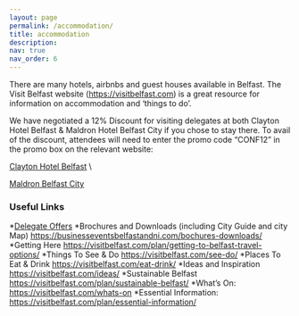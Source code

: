 ```yaml
---
layout: page
permalink: /accommodation/
title: accommodation
description: 
nav: true
nav_order: 6
---
```


There are many hotels, airbnbs and guest houses available in Belfast. The Visit Belfast website (https://visitbelfast.com) is a great resource for information on accommodation and ‘things to do’. 


We have negotiated a 12% Discount for visiting delegates at both Clayton Hotel Belfast & Maldron Hotel Belfast City if you chose to stay there. To avail of the discount, attendees will need to enter the promo code “CONF12” in the promo box on the relevant website:

[Clayton Hotel Belfast](www.claytonhotelbelfast.com) \

[Maldron Belfast City](www.maldronhotelbelfastcity.com)


<h3>Useful Links</h3>

*[Delegate Offers](https://businesseventsbelfastandni.com/exclusive-delegate-offers) 
*Brochures and Downloads (including City Guide and city Map) https://businesseventsbelfastandni.com/bochures-downloads/ 
*Getting Here https://visitbelfast.com/plan/getting-to-belfast-travel-options/
*Things To See & Do https://visitbelfast.com/see-do/
*Places To Eat & Drink  https://visitbelfast.com/eat-drink/
*Ideas and Inspiration https://visitbelfast.com/ideas/
*Sustainable Belfast https://visitbelfast.com/plan/sustainable-belfast/ 
*What’s On: https://visitbelfast.com/whats-on 
*Essential Information: https://visitbelfast.com/plan/essential-information/



